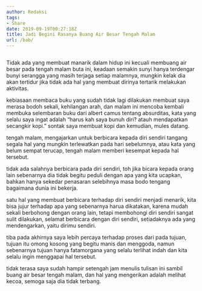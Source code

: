 ```yaml
---
author: Redaksi
tags:
- Share
date: 2019-09-19T00:27:18Z
title: Jadi Begini Rasanya Buang Air Besar Tengah Malam
url: /bab/
---
```


<figure class="wp-block-image"><img src="https://wildanfauzyart.files.wordpress.com/2020/04/828d7-img_20190913_174023.jpg?w=768" alt="" class="wp-image-1389" data-recalc-dims="1" /></figure> 

Tidak ada yang membuat manarik dalam hidup ini kecuali membuang air besar pada tengah malam buta ini, keadaan semakin sunyi hanya terdengar bunyi serangga yang masih terjaga setiap malamnya, mungkin kelak dia akan tertidur jika tidak ada hal yang membuat dirinya tertarik melakukan aktivitas.

kebiasaan membaca buku yang sudah tidak lagi dilakukan membuat saya merasa bodoh sekali, kehilangan arah, dan malam ini mencoba kembali membuka selembaran buku dari albert camus tentang absurditas, kata yang selalu saya ingat adalah &#8220;harus kah saya bunuh diri? atauh mendapatkan secangkir kopi.&#8221; sontak saya membuat kopi dan kemudian, mules datang.

tengah malam, mengajarkan untuk berbicara kepada diri sendiri tangang segala hal yang mungkin terlewatkan pada hari sebelumnya, atau kata yang belum sempat terucap, tengah malam memberi kesempat kepada hal tersebut.

tidak ada salahnya berbicara pada diri sendiri, toh jika bicara kepada orang lain sebenarnya dia tidak begitu peduli dengan apa yang kita ucapkan, bahkan hanya sekedar penasaran selebihnya masa bodo tengang bagaimana dunia ini bekerja.

satu hal yang membuat berbicara terhadap diri sendiri menjadi menarik, kita bisa jujur terhadap apa yang sebenarnya harua dikatakan, karena mudah sekali berbohong dengan orang lain, tetapi membohongi diri sendiri sangat sulit dilakukan, selamat berbicara dengan diri sendiri, setiadaknya ada yang mendengarkan, yaitu dirimu sendiri.

tiba pada akhirnya saya lebih percaya terhadap proses dari pada tujuan, tujuan itu omong kosong yang begitu manis dan menggoda, namun sebenarnya tujuan hanya fatamorgana yang selalu terlihat indah dan kita selalu ingin menggapai hal tersebut.

tidak terasa saya sudah hampir setengah jam menulis tulisan ini sambil buang air besar tengah malam, dan hal yang mengerikan adalah melihat kecoa, semoga saja dia tidak terbang.
